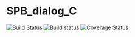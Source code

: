 # SPB_dialog_C
[![Build Status](https://travis-ci.org/Argentumbolo/SPB_dialog_C.svg)](https://travis-ci.org/Argentumbolo/SPB_dialog_C)
[![Build status](https://ci.appveyor.com/api/projects/status/fq84x3t9v7qwox0d?svg=true)](https://ci.appveyor.com/project/Argentumbolo/spb-dialog-c)
[![Coverage Status](https://coveralls.io/repos/Argentumbolo/SPB_dialog_C/badge.svg?branch=master&service=github)](https://coveralls.io/github/Argentumbolo/SPB_dialog_C?branch=master)
